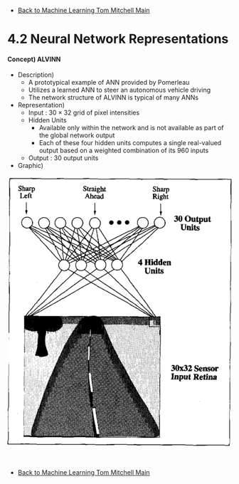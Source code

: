 * [Back to Machine Learning Tom Mitchell Main](../../main.md)

# 4.2 Neural Network Representations
#### Concept) ALVINN
- Description)
  - A prototypical example of ANN provided by Pomerleau
  - Utilizes a learned ANN to steer an autonomous vehicle driving
  - The network structure of ALVINN is typical of many ANNs
- Representation)
  - Input : $30 \times 32$ grid of pixel intensities
  - Hidden Units
    - Available only within the network and is not available as part of the global network output
    - Each of these four hidden units computes a single real-valued output based on a weighted combination of its 960 inputs
  - Output : 30 output units
- Graphic)   

![](images/001.png)














<br>

* [Back to Machine Learning Tom Mitchell Main](../../main.md)